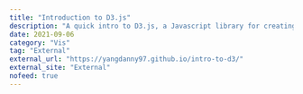 ```yaml
---
title: "Introduction to D3.js"
description: "A quick intro to D3.js, a Javascript library for creating interactive data visualizations in the browser."
date: 2021-09-06
category: "Vis"
tag: "External"
external_url: "https://yangdanny97.github.io/intro-to-d3/"
external_site: "External"
nofeed: true
---
```


